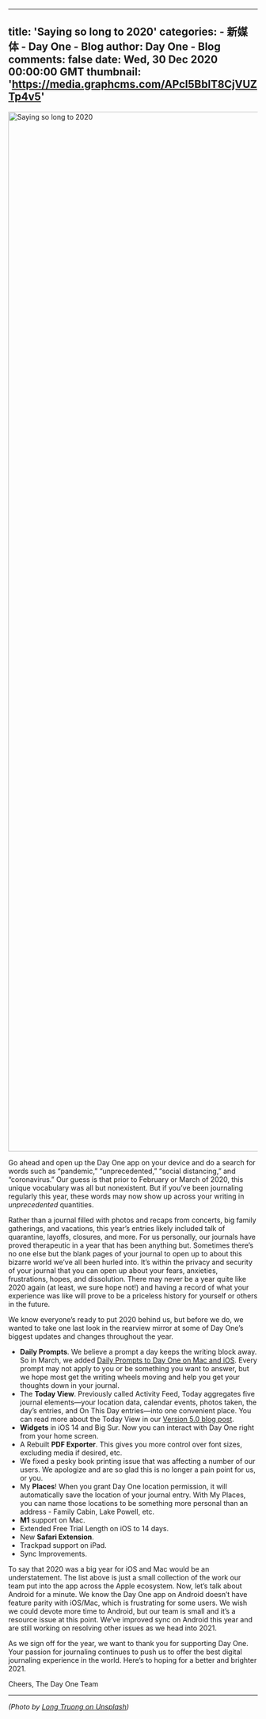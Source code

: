 
---
title: 'Saying so long to 2020'
categories: 
    - 新媒体
    - Day One - Blog
author: Day One - Blog
comments: false
date: Wed, 30 Dec 2020 00:00:00 GMT
thumbnail: 'https://media.graphcms.com/APcl5BblT8CjVUZTp4v5'
---

<div>   
<img alt="Saying so long to 2020" width="2100" height="2100" src="https://media.graphcms.com/APcl5BblT8CjVUZTp4v5" referrerpolicy="no-referrer"><p>Go ahead and open up the Day One app on your device and do a search for words such as “pandemic,” “unprecedented,” “social distancing,” and “coronavirus.” Our guess is that prior to February or March of 2020, this unique vocabulary was all but nonexistent. But if you’ve been journaling regularly this year, these words may now show up across your writing in <em>unprecedented</em> quantities. </p><p>Rather than a journal filled with photos and recaps from concerts, big family gatherings, and vacations, this year’s entries likely included talk of quarantine, layoffs, closures, and more. For us personally, our journals have proved therapeutic in a year that has been anything but. Sometimes there’s no one else but the blank pages of your journal to open up to about this bizarre world we’ve all been hurled into. It’s within the privacy and security of your journal that you can open up about your fears, anxieties, frustrations, hopes, and dissolution. There may never be a year quite like 2020 again (at least, we sure hope not!) and having a record of what your experience was like will prove to be a priceless history for yourself or others in the future.</p><p>We know everyone’s ready to put 2020 behind us, but before we do, we wanted to take one last look in the rearview mirror at some of Day One’s biggest updates and changes throughout the year. </p><ul><li><strong>Daily Prompts</strong>. We believe a prompt a day keeps the writing block away. So in March, we added <a href="https://dayoneapp.com/blog/wondering-what-to-write-theres-a-prompt-for-that">Daily Prompts to Day One on Mac and iOS</a>. Every prompt may not apply to you or be something you want to answer, but we hope most get the writing wheels moving and help you get your thoughts down in your journal. </li><li>The <strong>Today View</strong>. Previously called Activity Feed, Today aggregates five journal elements—your location data, calendar events, photos taken, the day’s entries, and On This Day entries—into one convenient place. You can read more about the Today View in our <a href="https://dayoneapp.com/blog/day-one-version-5">Version 5.0 blog post</a>.</li><li><strong>Widgets</strong> in iOS 14 and Big Sur. Now you can interact with Day One right from your home screen. </li><li>A Rebuilt <strong>PDF Exporter</strong>. This gives you more control over font sizes, excluding media if desired, etc. </li><li>We fixed a pesky book printing issue that was affecting a number of our users. We apologize and are so glad this is no longer a pain point for us, or you. </li><li>My <strong>Places</strong>! When you grant Day One location permission, it will automatically save the location of your journal entry. With My Places, you can name those locations to be something more personal than an address - Family Cabin, Lake Powell, etc. </li><li><strong>M1</strong> support on Mac.</li><li>Extended Free Trial Length on iOS to 14 days. </li><li>New <strong>Safari Extension</strong>. </li><li>Trackpad support on iPad.</li><li>Sync Improvements. </li></ul><p>To say that 2020 was a big year for iOS and Mac would be an understatement. The list above is just a small collection of the work our team put into the app across the Apple ecosystem. Now, let’s talk about Android for a minute. We know the Day One app on Android doesn’t have feature parity with iOS/Mac, which is frustrating for some users. We wish we could devote more time to Android, but our team is small and it’s a resource issue at this point. We’ve improved sync on Android this year and are still working on resolving other issues as we head into 2021.</p><p>As we sign off for the year, we want to thank you for supporting Day One. Your passion for journaling continues to push us to offer the best digital journaling experience in the world. Here’s to hoping for a better and brighter 2021. </p><p>Cheers,
The Day One Team </p><hr><p><em>(Photo by <a href="https://unsplash.com/photos/NSfjmz11k7k">Long Truong on Unsplash</a>)</em></p>  
</div>
            